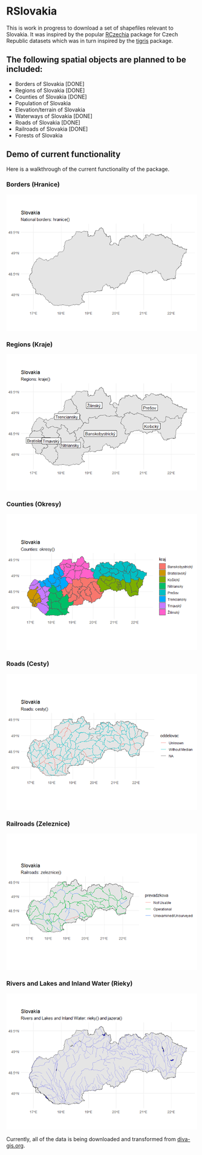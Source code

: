 
# RSlovakia

This is work in progress to download a set of shapefiles relevant to
Slovakia. It was inspired by the popular
[RCzechia](https://github.com/jlacko/RCzechia) package for Czech
Republic datasets which was in turn inspired by the
[tigris](https://github.com/walkerke/tigris) package.

## The following spatial objects are planned to be included:

  - Borders of Slovakia \[DONE\]
  - Regions of Slovakia \[DONE\]
  - Counties of Slovakia \[DONE\]
  - Population of Slovakia
  - Elevation/terrain of Slovakia
  - Waterways of Slovakia \[DONE\]
  - Roads of Slovakia \[DONE\]
  - Railroads of Slovakia \[DONE\]
  - Forests of Slovakia

## Demo of current functionality

Here is a walkthrough of the current functionality of the package.

### Borders (Hranice)

![](README_files/figure-gfm/unnamed-chunk-2-1.png)<!-- -->

### Regions (Kraje)

![](README_files/figure-gfm/unnamed-chunk-3-1.png)<!-- -->

### Counties (Okresy)

![](README_files/figure-gfm/unnamed-chunk-4-1.png)<!-- -->

### Roads (Cesty)

![](README_files/figure-gfm/unnamed-chunk-5-1.png)<!-- -->

### Railroads (Zeleznice)

![](README_files/figure-gfm/unnamed-chunk-6-1.png)<!-- -->

### Rivers and Lakes and Inland Water (Rieky)

![](README_files/figure-gfm/unnamed-chunk-7-1.png)<!-- -->

Currently, all of the data is being downloaded and transformed from
[diva-gis.org](http://www.diva-gis.org/gdata).
